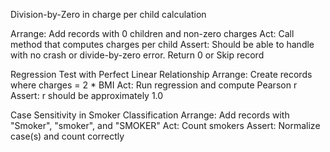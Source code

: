 Division-by-Zero in charge per child calculation

Arrange:
Add records with 0 children and non-zero charges
Act:
Call method that computes charges per child
Assert:
Should be able to handle with no crash or divide-by-zero error.  Return 0 or Skip record


Regression Test with Perfect Linear Relationship
Arrange:
Create records where charges = 2 * BMI
Act:
Run regression and compute Pearson r
Assert:
r should be approximately 1.0

Case Sensitivity in Smoker Classification
Arrange:
Add records with "Smoker", "smoker", and "SMOKER"
Act:
Count smokers
Assert:
Normalize case(s) and count correctly
